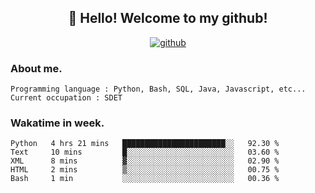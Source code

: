 <h2 align="center">👋 Hello! Welcome to my github! </h2>
<p align="center">
  <a href="https://github.com/usergwen"><img src="https://img.shields.io/badge/GitHub-24292e" alt="github"></a>
</p>

### About me.

```Plain Text
Programming language : Python, Bash, SQL, Java, Javascript, etc...
Current occupation : SDET
```
### Wakatime in week.

<!--START_SECTION:waka-->
```text
Python   4 hrs 21 mins   ███████████████████████░░   92.30 % 
Text     10 mins         █░░░░░░░░░░░░░░░░░░░░░░░░   03.60 % 
XML      8 mins          ▓░░░░░░░░░░░░░░░░░░░░░░░░   02.90 % 
HTML     2 mins          ▒░░░░░░░░░░░░░░░░░░░░░░░░   00.75 % 
Bash     1 min           ░░░░░░░░░░░░░░░░░░░░░░░░░   00.36 % 
```
<!--END_SECTION:waka-->

